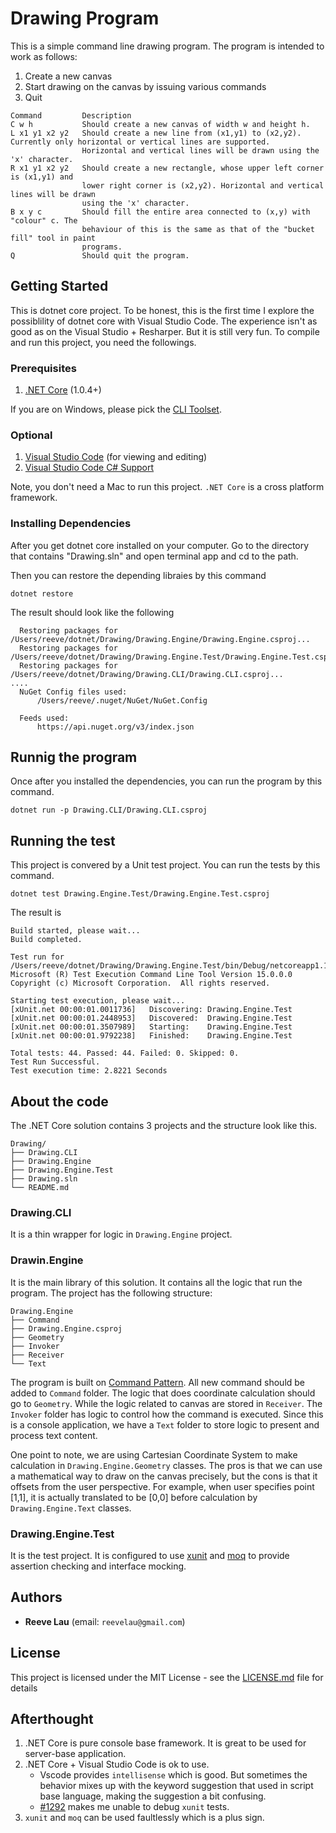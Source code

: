 # Drawing Program

This is a simple command line drawing program. The program is intended to work as follows:
 1. Create a new canvas
 2. Start drawing on the canvas by issuing various commands
 3. Quit

````
Command         Description
C w h           Should create a new canvas of width w and height h.
L x1 y1 x2 y2   Should create a new line from (x1,y1) to (x2,y2). Currently only horizontal or vertical lines are supported. 
                Horizontal and vertical lines will be drawn using the 'x' character.
R x1 y1 x2 y2   Should create a new rectangle, whose upper left corner is (x1,y1) and
                lower right corner is (x2,y2). Horizontal and vertical lines will be drawn
                using the 'x' character.
B x y c         Should fill the entire area connected to (x,y) with "colour" c. The
                behaviour of this is the same as that of the "bucket fill" tool in paint
                programs.
Q               Should quit the program.
````

## Getting Started

This is dotnet core project. To be honest, this is the first time I explore the possiblility of dotnet core with Visual Studio Code. The experience isn't as good as on the Visual Studio + Resharper. But it is still very fun. To compile and run this project, you need the followings.

### Prerequisites

1. [.NET Core](https://www.microsoft.com/net/core) (1.0.4+)

If you are on Windows, please pick the [CLI Toolset](https://www.microsoft.com/net/core#windowscmd).

### Optional

1. [Visual Studio Code](https://code.visualstudio.com/) (for viewing and editing)
2. [Visual Studio Code C# Support](https://code.visualstudio.com/docs/languages/csharp)

Note, you don't need a Mac to run this project. `.NET Core` is a cross platform framework.


### Installing Dependencies

After you get dotnet core installed on your computer. Go to the directory that contains "Drawing.sln" and open terminal app and cd to the path.

Then you can restore the depending libraies by this command

````
dotnet restore
````
The result should look like the following
````
  Restoring packages for /Users/reeve/dotnet/Drawing/Drawing.Engine/Drawing.Engine.csproj...
  Restoring packages for /Users/reeve/dotnet/Drawing/Drawing.Engine.Test/Drawing.Engine.Test.csproj...
  Restoring packages for /Users/reeve/dotnet/Drawing/Drawing.CLI/Drawing.CLI.csproj...
....
  NuGet Config files used:
      /Users/reeve/.nuget/NuGet/NuGet.Config
  
  Feeds used:
      https://api.nuget.org/v3/index.json
````

## Runnig the program

Once after you installed the dependencies, you can run the program by this command.

````
dotnet run -p Drawing.CLI/Drawing.CLI.csproj 
````

## Running the test

This project is convered by a Unit test project. You can run the tests by this command.

````
dotnet test Drawing.Engine.Test/Drawing.Engine.Test.csproj
````
The result is
````
Build started, please wait...
Build completed.

Test run for /Users/reeve/dotnet/Drawing/Drawing.Engine.Test/bin/Debug/netcoreapp1.1/Drawing.Engine.Test.dll(.NETCoreApp,Version=v1.1)
Microsoft (R) Test Execution Command Line Tool Version 15.0.0.0
Copyright (c) Microsoft Corporation.  All rights reserved.

Starting test execution, please wait...
[xUnit.net 00:00:01.0011736]   Discovering: Drawing.Engine.Test
[xUnit.net 00:00:01.2448953]   Discovered:  Drawing.Engine.Test
[xUnit.net 00:00:01.3507989]   Starting:    Drawing.Engine.Test
[xUnit.net 00:00:01.9792238]   Finished:    Drawing.Engine.Test

Total tests: 44. Passed: 44. Failed: 0. Skipped: 0.
Test Run Successful.
Test execution time: 2.8221 Seconds
````

## About the code

The .NET Core solution contains 3 projects and the structure look like this.

````
Drawing/
├── Drawing.CLI
├── Drawing.Engine
├── Drawing.Engine.Test
├── Drawing.sln
└── README.md
````

### Drawing.CLI
It is a thin wrapper for logic in `Drawing.Engine` project.

### Drawin.Engine
It is the main library of this solution. It contains all the logic that run the program. The project has the following structure:

````
Drawing.Engine
├── Command
├── Drawing.Engine.csproj
├── Geometry
├── Invoker
├── Receiver
└── Text
````
The program is built on [Command Pattern](https://en.wikipedia.org/wiki/Command_pattern). All new command should be added to `Command` folder. The logic that does coordinate calculation should go to `Geometry`. While the logic related to canvas are stored in `Receiver`. The `Invoker` folder has logic to control how the command is executed. Since this is a console application, we have a `Text` folder to store logic to present and process text content.

One point to note, we are using Cartesian Coordinate System to make calculation in `Drawing.Engine.Geometry` classes. The pros is that we can use a mathematical way to draw on the canvas precisely, but the cons is that it offsets from the user perspective. For example, when user specifies point [1,1], it is actually translated to be [0,0] before calculation by `Drawing.Engine.Text` classes.

### Drawing.Engine.Test
It is the test project. It is configured to use [xunit](https://github.com/xunit/xunit) and [moq](https://github.com/moq/moq) to provide assertion checking and interface mocking.

## Authors

* **Reeve Lau** (email: `reevelau@gmail.com`)

## License

This project is licensed under the MIT License - see the [LICENSE.md](LICENSE.md) file for details

## Afterthought

1. .NET Core is pure console base framework. It is great to be used for server-base application.
2. .NET Core + Visual Studio Code is ok to use. 
    - Vscode provides `intellisense` which is good. But sometimes the behavior mixes up with the keyword suggestion that used in script base language, making the suggestion a bit confusing.
    - [#1292](https://github.com/OmniSharp/omnisharp-vscode/issues/1292) makes me unable to debug `xunit` tests.  
3. `xunit` and `moq` can be used faultlessly which is a plus sign.